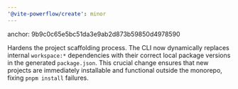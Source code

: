 ```yaml
---
'@vite-powerflow/create': minor
---
```


anchor: 9b9c0c65e5bc51da3e9ab2d873b59850d4978590

Hardens the project scaffolding process. The CLI now dynamically replaces internal `workspace:*` dependencies with their correct local package versions in the generated `package.json`. This crucial change ensures that new projects are immediately installable and functional outside the monorepo, fixing `pnpm install` failures.

